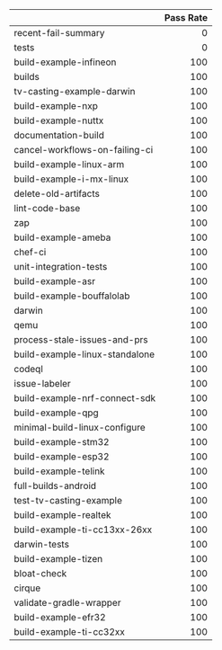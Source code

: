 |                                |   Pass Rate |
|:-------------------------------|------------:|
| recent-fail-summary            |           0 |
| tests                          |           0 |
| build-example-infineon         |         100 |
| builds                         |         100 |
| tv-casting-example-darwin      |         100 |
| build-example-nxp              |         100 |
| build-example-nuttx            |         100 |
| documentation-build            |         100 |
| cancel-workflows-on-failing-ci |         100 |
| build-example-linux-arm        |         100 |
| build-example-i-mx-linux       |         100 |
| delete-old-artifacts           |         100 |
| lint-code-base                 |         100 |
| zap                            |         100 |
| build-example-ameba            |         100 |
| chef-ci                        |         100 |
| unit-integration-tests         |         100 |
| build-example-asr              |         100 |
| build-example-bouffalolab      |         100 |
| darwin                         |         100 |
| qemu                           |         100 |
| process-stale-issues-and-prs   |         100 |
| build-example-linux-standalone |         100 |
| codeql                         |         100 |
| issue-labeler                  |         100 |
| build-example-nrf-connect-sdk  |         100 |
| build-example-qpg              |         100 |
| minimal-build-linux-configure  |         100 |
| build-example-stm32            |         100 |
| build-example-esp32            |         100 |
| build-example-telink           |         100 |
| full-builds-android            |         100 |
| test-tv-casting-example        |         100 |
| build-example-realtek          |         100 |
| build-example-ti-cc13xx-26xx   |         100 |
| darwin-tests                   |         100 |
| build-example-tizen            |         100 |
| bloat-check                    |         100 |
| cirque                         |         100 |
| validate-gradle-wrapper        |         100 |
| build-example-efr32            |         100 |
| build-example-ti-cc32xx        |         100 |
